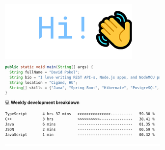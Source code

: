 ![Hi!](assets/images/hi.png)

```java
public static void main(String[] args) {
  String fullName = "David Pokol";
  String bio = "I love writing REST API-s, Node.js apps, and NodeMCU programs";
  String location = "Cigánd, HU";
  String[] skills = {"Java", "Spring Boot", "Hibernate", "PostgreSQL", "Git"};
}
```

💻 **Weekly development breakdown**
<!--START_SECTION:waka-->

```txt
TypeScript       4 hrs 37 mins   >>>>>>>>>>>>>>>----------   59.30 %
C++              3 hrs           >>>>>>>>>>---------------   38.41 %
Java             6 mins          -------------------------   01.35 %
JSON             2 mins          -------------------------   00.59 %
JavaScript       1 min           -------------------------   00.32 %
```

<!--END_SECTION:waka-->

![footer](assets/images/footer.png)
